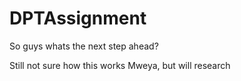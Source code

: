 # DPTAssignment
So guys whats the next step ahead? 

Still not sure how this works Mweya, but will research
